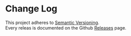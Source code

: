 # Change Log

This project adheres to [Semantic Versioning](http://semver.org/).  
Every releas is documented on the Github [Releases](https://github.com/ReactTraining/react-router/releases) page.
